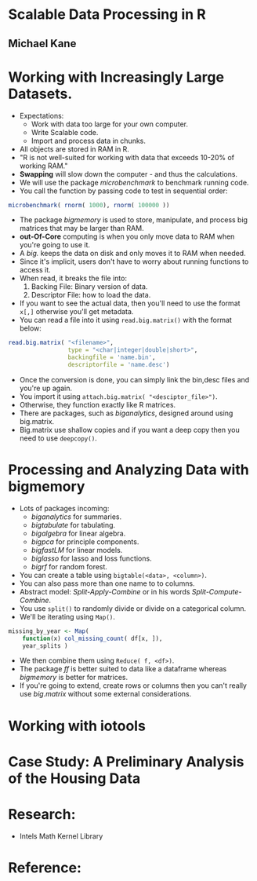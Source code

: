 # Scalable Data Processing in R
## Michael Kane
##

# Working with Increasingly Large Datasets.
- Expectations:
  * Work with data too large for your own computer.
  * Write Scalable code.
  * Import and process data in chunks.
- All objects are stored in RAM in R.
- "R is not well-suited for working with data that exceeds 10-20% of working RAM."
- **Swapping** will slow down the computer - and thus the calculations.
- We will use the package *microbenchmark* to benchmark running code.
- You call the function by passing code to test in sequential order:
```r
microbenchmark( rnorm( 1000), rnorm( 100000 ))
```
- The package *bigmemory* is used to store, manipulate, and process big matrices that may be larger than RAM.
- **out-Of-Core** computing is when you only move data to RAM when you're going to use it.
- A *big.<item>* keeps the data on disk and only moves it to RAM when needed.
- Since it's implicit, users don't have to worry about running functions to access it.
- When read, it breaks the file into:
  1. Backing File: Binary version of data.
  2. Descriptor File: how to load the data.
- If you want to see the actual data, then you'll need to use the format `x[,]` otherwise you'll get metadata.
- You can read a file into it using `read.big.matrix()` with the format below:
```r
read.big.matrix( "<filename>",
                 type = "<char|integer|double|short>",
                 backingfile = 'name.bin',
                 descriptorfile = 'name.desc')
```
- Once the conversion is done, you can simply link the bin,desc files and you're up again.
- You import it using `attach.big.matrix( "<desciptor_file>")`.
- Otherwise, they function exactly like R matrices.
- There are packages, such as *biganalytics*, designed around using big.matrix.
- Big.matrix use shallow copies and if you want a deep copy then you need to use `deepcopy()`.

# Processing and Analyzing Data with bigmemory
- Lots of packages incoming:
  * *biganalytics* for summaries.
  * *bigtabulate* for tabulating.
  * *bigalgebra* for linear algebra.
  * *bigpca* for principle components.
  * *bigfastLM* for linear models.
  * *biglasso* for lasso and loss functions.
  * *bigrf* for random forest.
- You can create a table using `bigtable(<data>, <column>)`.
- You can also pass more than one name to to columns.
- Abstract model: *Split-Apply-Combine* or in his words *Split-Compute-Combine*.
- You use `split()` to randomly divide or divide on a categorical column.
- We'll be iterating using `Map()`.
```r
missing_by_year <- Map(
    function(x) col_missing_count( df[x, ]),
    year_splits )
```
- We then combine them using `Reduce( f, <df>)`.
- The package *ff* is better suited to data like a dataframe whereas *bigmemory* is better for matrices.
- If you're going to extend, create rows or columns then you can't really use *big.matrix* without some external considerations.

# Working with iotools

# Case Study: A Preliminary Analysis of the Housing Data

# Research:
* Intels Math Kernel Library

# Reference:
